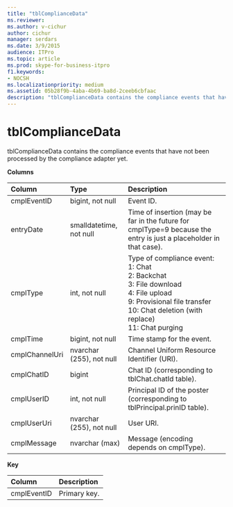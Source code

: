 ```yaml
---
title: "tblComplianceData"
ms.reviewer: 
ms.author: v-cichur
author: cichur
manager: serdars
ms.date: 3/9/2015
audience: ITPro
ms.topic: article
ms.prod: skype-for-business-itpro
f1.keywords:
- NOCSH
ms.localizationpriority: medium
ms.assetid: 05b28f9b-4aba-4b69-ba8d-2ceeb6cbfaac
description: "tblComplianceData contains the compliance events that have not been processed by the compliance adapter yet."
---
```


# tblComplianceData
 
tblComplianceData contains the compliance events that have not been processed by the compliance adapter yet.
  
**Columns**

|**Column**|**Type**|**Description**|
|:-----|:-----|:-----|
|cmplEventID  <br/> |bigint, not null  <br/> |Event ID.  <br/> |
|entryDate  <br/> |smalldatetime, not null  <br/> |Time of insertion (may be far in the future for cmplType=9 because the entry is just a placeholder in that case).  <br/> |
|cmplType  <br/> |int, not null  <br/> | Type of compliance event: <br/>  1: Chat <br/>  2: Backchat <br/>  3: File download <br/>  4: File upload <br/>  9: Provisional file transfer <br/>  10: Chat deletion (with replace) <br/>  11: Chat purging <br/> |
|cmplTime  <br/> |bigint, not null  <br/> |Time stamp for the event.  <br/> |
|cmplChannelUri  <br/> |nvarchar (255), not null  <br/> |Channel Uniform Resource Identifier (URI).  <br/> |
|cmplChatID  <br/> |bigint  <br/> |Chat ID (corresponding to tblChat.chatId table).  <br/> |
|cmplUserID  <br/> |int, not null  <br/> |Principal ID of the poster (corresponding to tblPrincipal.prinID table).  <br/> |
|cmplUserUri  <br/> |nvarchar (255), not null  <br/> |User URI.  <br/> |
|cmplMessage  <br/> |nvarchar (max)  <br/> |Message (encoding depends on cmplType).  <br/> |
   
**Key**

|**Column**|**Description**|
|:-----|:-----|
|cmplEventID  <br/> |Primary key.  <br/> |
   

